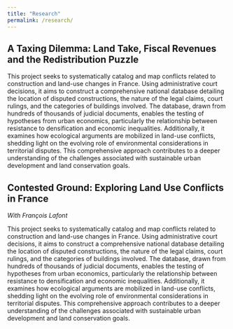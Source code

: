 ```yaml
---
title: "Research"
permalink: /research/
---
```

## A Taxing Dilemma: Land Take, Fiscal Revenues and the Redistribution Puzzle
This project seeks to systematically catalog and map conflicts related to construction and land-use changes in France. Using administrative court decisions, it aims to construct a comprehensive national database detailing the location of disputed constructions, the nature of the legal claims, court rulings, and the categories of buildings involved. The database, drawn from hundreds of thousands of judicial documents, enables the testing of hypotheses from urban economics, particularly the relationship between resistance to densification and economic inequalities. Additionally, it examines how ecological arguments are mobilized in land-use conflicts, shedding light on the evolving role of environmental considerations in territorial disputes. This comprehensive approach contributes to a deeper understanding of the challenges associated with sustainable urban development and land conservation goals.

## Contested Ground: Exploring Land Use Conflicts in France
_With François Lafont_

This project seeks to systematically catalog and map conflicts related to construction and land-use changes in France. Using administrative court decisions, it aims to construct a comprehensive national database detailing the location of disputed constructions, the nature of the legal claims, court rulings, and the categories of buildings involved. The database, drawn from hundreds of thousands of judicial documents, enables the testing of hypotheses from urban economics, particularly the relationship between resistance to densification and economic inequalities. Additionally, it examines how ecological arguments are mobilized in land-use conflicts, shedding light on the evolving role of environmental considerations in territorial disputes. This comprehensive approach contributes to a deeper understanding of the challenges associated with sustainable urban development and land conservation goals.
